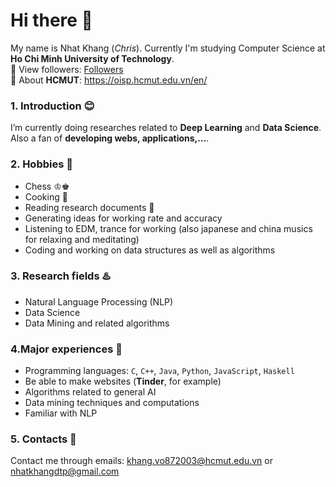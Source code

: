 # Hi there 👋

My name is Nhat Khang (_Chris_). Currently I'm studying Computer Science at **Ho Chi Minh University of Technology**.  
📢  View followers: [Followers](https://github.com/nhatkhangcs?tab=followers) <br>
📢  About **HCMUT**: https://oisp.hcmut.edu.vn/en/

### 1. Introduction 😊
I’m currently doing researches related to **Deep Learning** and **Data Science**. Also a fan of **developing webs, applications,...**.

### 2. Hobbies 💍
- Chess ♔♚
- Cooking 🧒
- Reading research documents 💭
- Generating ideas for working rate and accuracy
- Listening to EDM, trance for working (also japanese and china musics for relaxing and meditating)
- Coding and working on data structures as well as algorithms

### 3. Research fields ♨️

- Natural Language Processing (NLP)
- Data Science
- Data Mining and related algorithms

### 4.Major experiences 🌅

- Programming languages: `C`, `C++`, `Java`, `Python`, `JavaScript`, `Haskell`
- Be able to make websites (**Tinder**, for example)
- Algorithms related to general AI
- Data mining techniques and computations
- Familiar with NLP

### 5. Contacts 📧
Contact me through emails: khang.vo872003@hcmut.edu.vn or nhatkhangdtp@gmail.com
